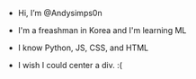 - Hi, I’m @Andysimps0n

- I'm a freashman in Korea and I'm learning ML 

- I know Python, JS, CSS, and HTML

- I wish I could center a div. :(

